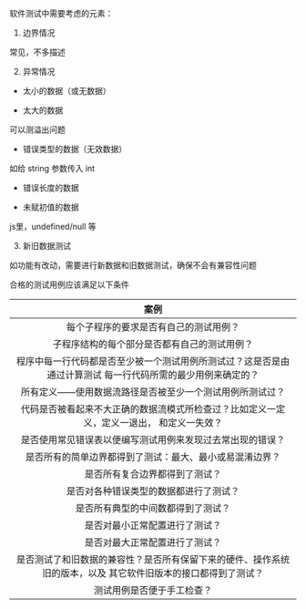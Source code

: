 软件测试中需要考虑的元素：

1. 边界情况

常见，不多描述

2. 异常情况

- 太小的数据（或无数据）

- 太大的数据

可以测溢出问题

- 错误类型的数据（无效数据）

如给 string 参数传入 int

- 错误长度的数据



- 未赋初值的数据

js里，undefined/null 等

3. 新旧数据测试

如功能有改动，需要进行新数据和旧数据测试，确保不会有兼容性问题

合格的测试用例应该满足以下条件


| 案例 |
| :----: |
|每个子程序的要求是否有自己的测试用例？|
|子程序结构的每个部分是否都有自己的测试用例？|
|程序中每一行代码都是否至少被一个测试用例所测试过？这是否是由通过计算测试 每一行代码所需的最少用例来确定的？|
|所有定义——使用数据流路径是否被至少一个测试用例所测试过？|
|代码是否被看起来不大正确的数据流模式所检查过？比如定义一定义，定义一退出， 和定义一失效？|
|是否使用常见错误表以便编写测试用例来发现过去常出现的错误？|
|是否所有的简单边界都得到了测试：最大、最小或易混淆边界？|
|是否所有复合边界都得到了测试？|
|是否对各种错误类型的数据都进行了测试？|
|是否所有典型的中间数都得到了测试？|
|是否对最小正常配置进行了测试？|
|是否对最大正常配置进行了测试？|
|是否测试了和旧数据的兼容性？是否所有保留下来的硬件、操作系统旧的版本，以及 其它软件旧版本的接口都得到了测试？|
|测试用例是否便于手工检查？|